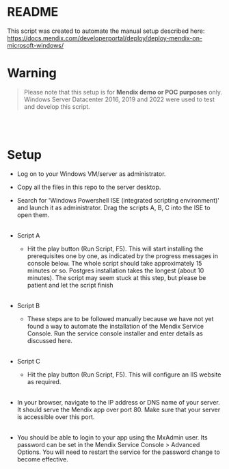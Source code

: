 
# README
This script was created to automate the manual setup described here: 
https://docs.mendix.com/developerportal/deploy/deploy-mendix-on-microsoft-windows/


# Warning 
> Please note that this setup is for **Mendix demo or POC purposes** only. Windows Server Datacenter 2016, 2019 and 2022 were used to test and develop this script.

<br><br>


# Setup

- Log on to your Windows VM/server as administrator.

- Copy all the files in this repo to the server desktop. 

- Search for 'Windows Powershell ISE (integrated scripting environment)' and launch it as administrator. Drag the scripts A, B, C into the ISE to open them. <br><br>


- Script A
    - Hit the play button (Run Script, F5). This will start installing the prerequisites one by one, as indicated by the progress messages in console below. The whole script should take approximately 15 minutes or so. Postgres installation takes the longest (about 10 minutes). The script may seem stuck at this step, but please be patient and let the script finish <br><br>


- Script B
    - These steps are to be followed manually because we have not yet found a way to automate the installation of the Mendix Service Console. Run the service console installer and enter details as discussed here.
    <br><br>


- Script C
    - Hit the play button (Run Script, F5). This will configure an IIS website as required. <br><br>

- In your browser, navigate to the IP address or DNS name of your server. It should serve the Mendix app over port 80. Make sure that your server is accessible over this port.
<br><br>

- You should be able to login to your app using the MxAdmin user. Its password can be set in the Mendix Service Console > Advanced Options. You will need to restart the service for the password change to become effective.<br><br>

